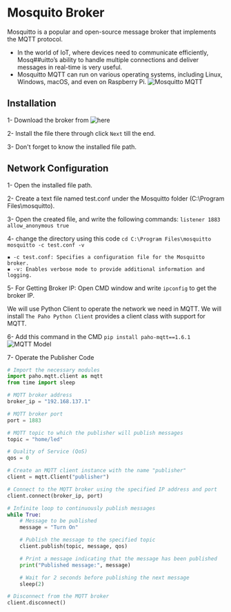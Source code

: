 # Mosquito Broker
Mosquitto is a popular and open-source message broker that implements the MQTT protocol.
- In the world of IoT, where devices need to communicate efficiently, Mosq##uitto’s ability to handle multiple connections and deliver messages in real-time is very useful.
- Mosquitto MQTT can run on various operating systems, including Linux, Windows, macOS, and even on Raspberry Pi.
![Mosquitto MQTT](https://github.com/user-attachments/assets/fa2c3f1b-6066-4f54-bcd8-bc1dad0b3165)

## Installation 
1- Download the broker from ![here](https://drive.google.com/file/d/1SD-kV9AA8u5YRWwkjpYQbh_VABFwUCq9/view?usp=drive_link)

2- Install the file there through click `Next` till the end.

3- Don't forget to know the installed file path.

## Network Configuration
1- Open the installed file path.

2- Create a text file named test.conf under the Mosquitto folder (C:\Program Files\mosquitto).

3- Open the created file, and write the following commands:
    ```
    listener 1883
    allow_anonymous true  
    ```
    
4- change the directory using this code
    ```
    cd C:\Program Files\mosquitto
    mosquitto -c test.conf -v
    ```
    
    ▪ -c test.conf: Specifies a configuration file for the Mosquitto broker.
    ▪ -v: Enables verbose mode to provide additional information and logging.
    
5- For Getting Broker IP: Open CMD window and write `ipconfig` to get the broker IP.

We will use Python Client to operate the network we need in MQTT. We will install `The Paho Python Client` provides a client class with support for MQTT.

6- Add this command in the CMD
    ```
    pip install paho-mqtt==1.6.1
    ```
![MQTT Model](https://github.com/user-attachments/assets/bc065b7c-3fc4-4ef1-a8a9-d0b3a1d921a4)

7- Operate the Publisher Code
```python
# Import the necessary modules
import paho.mqtt.client as mqtt
from time import sleep

# MQTT broker address
broker_ip = "192.168.137.1"

# MQTT broker port
port = 1883

# MQTT topic to which the publisher will publish messages
topic = "home/led"

# Quality of Service (QoS)
qos = 0

# Create an MQTT client instance with the name "publisher"
client = mqtt.Client("publisher")

# Connect to the MQTT broker using the specified IP address and port
client.connect(broker_ip, port)

# Infinite loop to continuously publish messages
while True:
    # Message to be published
    message = "Turn On"

    # Publish the message to the specified topic
    client.publish(topic, message, qos)

    # Print a message indicating that the message has been published
    print("Published message:", message)

    # Wait for 2 seconds before publishing the next message
    sleep(2)

# Disconnect from the MQTT broker
client.disconnect()
```
